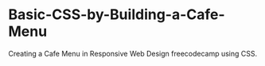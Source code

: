 # Basic-CSS-by-Building-a-Cafe-Menu
Creating a Cafe Menu in Responsive Web Design freecodecamp using CSS.

